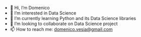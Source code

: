 - 👋 Hi, I’m Domenico
- 👀 I’m interested in Data Science
- 🌱 I’m currently learning Python and its Data Science libraries 
- 💞️ I’m looking to collaborate on Data Science project
- 📫 How to reach me: domenico.vesia@gmail.com

<!---
dvesia/dvesia is a ✨ special ✨ repository because its `README.md` (this file) appears on your GitHub profile.
You can click the Preview link to take a look at your changes.
--->
